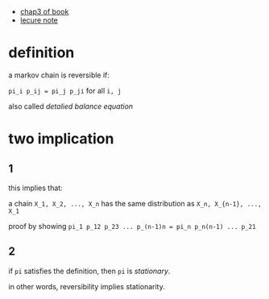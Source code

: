 - [chap3 of book](https://www.stat.berkeley.edu/~aldous/RWG/Chap3.pdf)
- [lecure note](http://www.math.ucsd.edu/~williams/courses/m28908/scullardMath289_Reversibility.pdf)

# definition

a markov chain is reversible if:

`pi_i p_ij = pi_j p_ji` for all `i, j`

also called *detalied balance equation*

# two implication

## 1

this implies that:

 a chain `X_1, X_2, ..., X_n` has the same distribution as `X_n, X_{n-1}, ..., X_1`

proof by showing `pi_1 p_12 p_23 ... p_(n-1)n = pi_n p_n(n-1) ... p_21`

## 2

if `pi` satisfies the definition, then `pi` is *stationary*.

in other words, reversibility implies stationarity.


